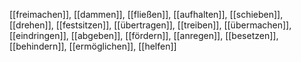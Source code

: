 [[freimachen]], [[dammen]], [[fließen]], [[aufhalten]], [[schieben]], [[drehen]], [[festsitzen]], [[übertragen]], [[treiben]], [[übermachen]], [[eindringen]], [[abgeben]], [[fördern]], [[anregen]], [[besetzen]], [[behindern]], [[ermöglichen]], [[helfen]]